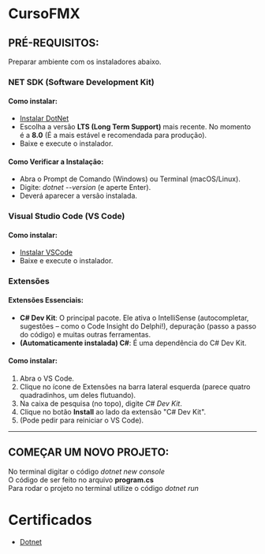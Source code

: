 # CursoFMX

## PRÉ-REQUISITOS:
Preparar ambiente com os instaladores abaixo.

### NET SDK (Software Development Kit)

#### Como instalar:
  - [Instalar DotNet](https://dotnet.microsoft.com/pt-br/download)
  - Escolha a versão **LTS (Long Term Support)** mais recente. No momento é a **8.0** (É a mais estável e recomendada para produção).
  - Baixe e execute o instalador.

#### Como Verificar a Instalação:
  - Abra o Prompt de Comando (Windows) ou Terminal (macOS/Linux).
  - Digite: *dotnet --version* (e aperte Enter).
  - Deverá aparecer a versão instalada.

### Visual Studio Code (VS Code)

#### Como instalar:
  - [Instalar VSCode](https://code.visualstudio.com/)
  - Baixe e execute o instalador.

### Extensões

#### Extensões Essenciais:
  - **C# Dev Kit**: O principal pacote. Ele ativa o IntelliSense (autocompletar, sugestões – como o Code Insight do Delphi!), depuração (passo a passo do código) e muitas outras ferramentas.
  - **(Automaticamente instalada) C#**: É uma dependência do C# Dev Kit.

#### Como instalar:
  1. Abra o VS Code.
  2. Clique no ícone de Extensões na barra lateral esquerda (parece quatro quadradinhos, um deles flutuando).
  3. Na caixa de pesquisa (no topo), digite *C# Dev Kit*.
  4. Clique no botão **Install** ao lado da extensão "C# Dev Kit".
  5. (Pode pedir para reiniciar o VS Code).

---

## COMEÇAR UM NOVO PROJETO:

No terminal digitar o código *dotnet new console* \
O código de ser feito no arquivo **program.cs** \
Para rodar o projeto no terminal utilize o código *dotnet run* 

# Certificados
- [Dotnet](certificados/Certificado%20FMX%20Academy_Módulo%201_Thais%20Sampaio.pdf)
